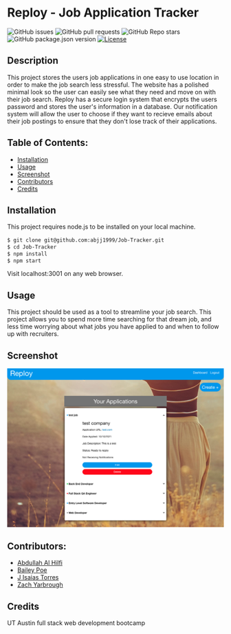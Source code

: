 # Reploy - Job Application Tracker

![GitHub issues](https://img.shields.io/github/issues/abjj1999/Job-Tracker) ![GitHub pull requests](https://img.shields.io/github/issues-pr/abjj1999/Job-Tracker) ![GitHub Repo stars](https://img.shields.io/github/stars/abjj1999/Job-Tracker?style=social) ![GitHub package.json version](https://img.shields.io/github/package-json/v/abjj1999/Job-Tracker) [![License](https://img.shields.io/badge/license-Unlicensed-blue)](./LICENSE)
## Description

This project stores the users job applications in one easy to use location in order to make the job search less stressful. The website has a polished minimal look so the user can easily see what they need and move on with their job search. Reploy has a secure login system that encrypts the users password and stores the user's information in a database. Our notification system will allow the user to choose if they want to recieve emails about their job postings to ensure that they don't lose track of their applications.

## Table of Contents:
* [Installation](#installation)
* [Usage](#usage)
* [Screenshot](#screenshot)
* [Contributors](#Contributors)
* [Credits](#credits)


## Installation 

This project requires node.js to be installed on your local machine. 

```
$ git clone git@github.com:abjj1999/Job-Tracker.git
$ cd Job-Tracker
$ npm install
$ npm start
```
Visit localhost:3001 on any web browser.


## Usage 

This project should be used as a tool to streamline your job search.  This project allows you to spend more time searching for that dream job, and less time worrying about what jobs you have applied to and when to follow up with recruiters.    

## Screenshot

![Screenshot of application](public/images/reploy.jpg)

## Contributors:

- [Abdullah Al Hilfi](https://github.com/abjj1999)
- [Bailey Poe](https://github.com/bpoe1222)
- [J Isaias Torres](https://github.com/itorres60)
- [Zach Yarbrough](https://github.com/zachyarbrough)

## Credits

UT Austin full stack web development bootcamp